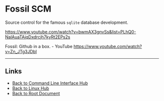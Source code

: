 # Fossil SCM

Source control for the famous `sqlite` database development.

<https://www.youtube.com/watch?v=bwmAX3gnvSs&list=PLhQ0-NalAuaTAjqDxdrcjh7kyRt2EPs2s>

Fossil: Github in a box. - YouTube
<https://www.youtube.com/watch?v=Zn_JTg3JDbI>


----
<!-- Footer Begins Here -->
## Links

- [Back to Command Line Interface Hub](./README.md)
- [Back to Linux Hub](../README.md)
- [Back to Root Document](../../README.md)
